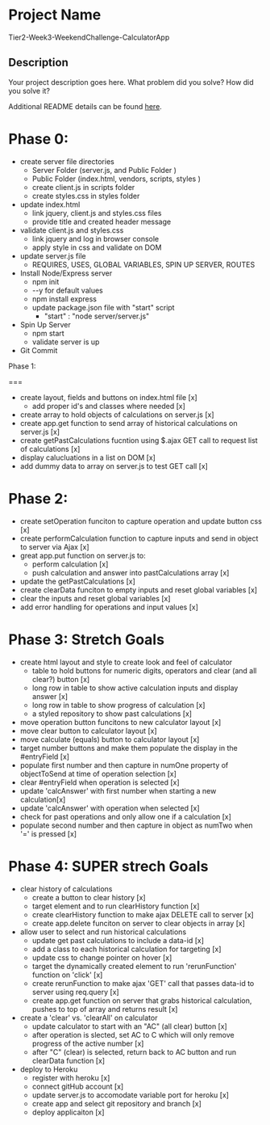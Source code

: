 # Project Name

Tier2-Week3-WeekendChallenge-CalculatorApp

## Description

Your project description goes here. What problem did you solve? How did you solve it?

Additional README details can be found [here](https://github.com/PrimeAcademy/readme-template/blob/master/README.md).


Phase 0:
===

- create server file directories
    - Server Folder (server.js, and Public Folder )
    - Public Folder (index.html, vendors, scripts, styles )
    - create client.js in scripts folder
    - create styles.css in styles folder
- update index.html
    - link jquery, client.js and styles.css files
    - provide title and created header message
- validate client.js and styles.css
    - link jquery and log in browser console
    - apply style in css and validate on DOM
- update server.js file
    - REQUIRES, USES, GLOBAL VARIABLES, SPIN UP SERVER, ROUTES
- Install Node/Express server
    - npm init
    - --y for default values
    - npm install express
    - update package.json file with "start" script
        - "start" : "node server/server.js"
- Spin Up Server
    - npm start
    - validate server is up
- Git Commit


Phase 1:

===

- create layout, fields and buttons on index.html file [x]
    - add proper id's and classes where needed [x]
- create array to hold objects of calculations on server.js [x]
- create app.get function to send array of historical calculations on server.js [x]
- create getPastCalculations fucntion using $.ajax GET call to request list of calculations [x]
- display calucluations in a list on DOM [x]
- add dummy data to array on server.js to test GET call [x]

Phase 2:
===

- create setOperation funciton to capture operation and update button css [x]
- create performCalculation function to capture inputs and send in object to server via Ajax [x]
- great app.put function on server.js to:
    - perform calculation [x]
    - push calculation and answer into pastCalculations array [x]
- update the getPastCalculations [x]
- create clearData funciton to empty inputs and reset global variables [x]
- clear the inputs and reset global variables [x]
- add error handling for operations and input values [x]

Phase 3: Stretch Goals
===

- create html layout and style to create look and feel of calculator
    - table to hold buttons for numeric digits, operators and clear (and all clear?) button [x]
    - long row in table to show active calculation inputs and display answer [x]
    - long row in table to show progress of calculation [x]
    - a styled repository to show past calculations [x]
- move operation button funcitons to new calculator layout [x]
- move clear button to calculator layout [x]
- move calculate (equals) button to calculator layout [x]
- target number buttons and make them populate the display in the #entryField <td> [x]
- populate first number and then capture in numOne property of objectToSend at time of operation selection [x]
- clear #entryField when operation is selected [x]
- update 'calcAnswer' with first number when starting a new calculation[x]
- update 'calcAnswer' with operation when selected [x]
- check for past operations and only allow one if a calculation [x]
- populate second number and then capture in object as numTwo when '=' is pressed [x]

Phase 4: SUPER strech Goals
===

- clear history of calculations
    - create a button to clear history [x]
    - target element and to run clearHistory function [x]
    - create clearHistory function to make ajax DELETE call to server [x]
    - create app.delete funciton on server to clear objects in array [x]
- allow user to select and run historical calculations
     - update get past calculations to include a data-id [x]
     - add a class to each historical calculation for targeting [x]
     - update css to change pointer on hover [x]
     - target the dynamically created element to run 'rerunFunction' function on 'click' [x]
     - create rerunFunction to make ajax 'GET' call that passes data-id to server using req.query [x]
     - create app.get function on server that grabs historical calculation, pushes to top of array and returns result [x]
- create a 'clear' vs. 'clearAll' on calculator
    - update calculator to start with an "AC" (all clear) button [x]
    - after operation is slected, set AC to C which will only remove progress of the active number [x]
    - after "C" (clear) is selected, return back to AC button and run clearData function [x]
- deploy to Heroku
     - register with heroku [x]
     - connect gitHub account [x]
     - update server.js to accomodate variable port for heroku [x]
     - create app and select git repository and branch [x]
     - deploy applicaiton [x]








